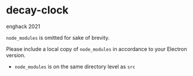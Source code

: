 # decay-clock
enghack 2021

`node_modules` is omitted for sake of brevity.

Please include a local copy of `node_modules` in accordance to your Electron version.

- `node_modules` is on the same directory level as `src`
